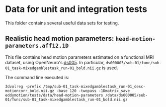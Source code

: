 # Data for unit and integration tests

This folder contains several useful data sets for testing.

## Realistic head motion parameters: `head-motion-parameters.aff12.1D`

This file contains head motion parameters estimated on a functional MRI dataset, using OpenNeuro's [ds005](https://openneuro.org/datasets/ds000005/versions/00001).
In particular, `ds000005/sub-01/func/sub-01_task-mixedgamblestask_run-01_bold.nii.gz` is used.

The command line executed is:
```
3dvolreg -prefix /tmp/sub-01_task-mixedgamblestask_run-01_desc-motioncorr_bold.nii.gz -base 120 -twopass -1Dmatrix_save eddymotion/tests/data/head-motion-parameters /data/ds000005/sub-01/func/sub-01_task-mixedgamblestask_run-01_bold.nii.gz
```
